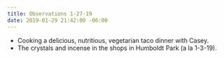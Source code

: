 ```yaml
---
title: Observations 1-27-19
date: 2019-01-29 21:42:00 -06:00
---
```


- Cooking a delicious, nutritious, vegetarian taco dinner with Casey.
- The crystals and incense in the shops in Humboldt Park (a la 1-3-19).
